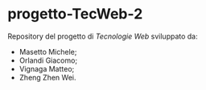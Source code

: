 # progetto-TecWeb-2

Repository del progetto di *Tecnologie Web* sviluppato da:
- Masetto Michele;
- Orlandi Giacomo;
- Vignaga Matteo;
- Zheng Zhen Wei.

